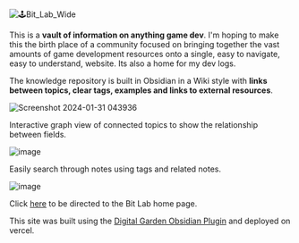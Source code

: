 ![🕹️Bit_Lab_Wide](https://github.com/B1naryB0b/Bit-Lab/assets/35399675/c32f0b23-9b8a-4f4e-a946-f01964e85946)

 This is a **vault of information on anything game dev**. I'm hoping to make this the birth place of a community focused on bringing together the vast amounts of game development resources onto a single, easy to navigate, easy to understand, website. Its also a home for my dev logs.

The knowledge repository is built in Obsidian in a Wiki style with **links between topics, clear tags, examples and links to external resources**.

![Screenshot 2024-01-31 043936](https://github.com/B1naryB0b/Bit-Lab/assets/35399675/350d3147-bb0a-41fb-8570-91b4d3b8e5c6)

Interactive graph view of connected topics to show the relationship between fields.

![image](https://github.com/B1naryB0b/Bit-Lab/assets/35399675/4f9440ad-8031-4fdd-8a96-d0607de8ba69)

Easily search through notes using tags and related notes.

![image](https://github.com/B1naryB0b/Bit-Lab/assets/35399675/e986ec50-08a4-441f-b5c5-ab310be10a92)

Click [here](https://bit-lab.vercel.app/) to be directed to the Bit Lab home page.

This site was built using the [Digital Garden Obsidian Plugin](https://github.com/oleeskild/Obsidian-Digital-Garden) and deployed on vercel.
